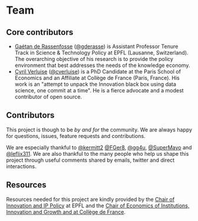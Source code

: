 [cverluise-web]:https://cverluise.github.io/
[gderasse-web]:https://gder.phpnet.org/rassenfosse/bio.html
[cverluise]:https://github.com/cverluise
[gderasse]:https://github.com/gderasse
[innov-lab]:https://www.college-de-france.fr/site/philippe-aghion/index.htm
[iipp]:https://www.epfl.ch/labs/iipp/

# Team

## Core contributors

- [Gaétan de Rassenfosse][gderasse-web] ([@gderasse][gderasse]) is Assistant Professor Tenure Track in Science & Technology Policy at EPFL (Lausanne, Switzerland). The overarching objective of his research is to provide the policy environment that best addresses the needs of the knowledge economy.
- [Cyril Verluise][cverluise-web] ([@cverluise][cverluise]) is a PhD Candidate at the Paris School of Economics and an Affiliate at Collège de France (Paris, France). His work is an "attempt to unpack the Innovation black box using data science, one commit at a time". He is a fierce advocate and a modest contributor of open source.

## Contributors

This project is though to be *by and for* the community. We are always happy for questions, issues, feature requests and contributions.

We are especially thankful to [@kermitt2](https://github.com/kermitt2) [@FGer8](https://github.com/FGer8), [@gg4u](https://github.com/gg4u), [@SuperMayo](https://github.com/SuperMayo) and [@leflix311](https://github.com/leflix311). We are also thankful to the many people who help us shape this project through useful comments shared by emails, twitter and direct interactions.


## Resources

Resources needed for this project are kindly provided by the [Chair of Innovation and IP Policy][iipp] at EPFL and the [Chair of Economics of Institutions, Innovation and Growth and at Collège de France][innov-lab].
